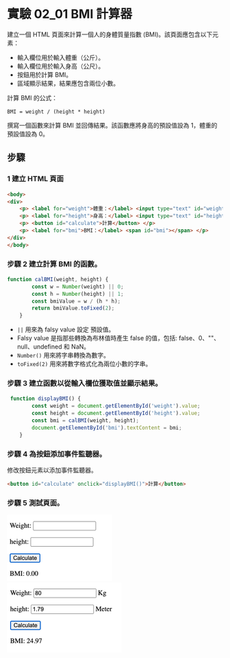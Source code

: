 # 實驗 02_01 BMI 計算器

建立一個 HTML 頁面來計算一個人的身體質量指數 (BMI)。該頁面應包含以下元素：

- 輸入欄位用於輸入體重（公斤）。
- 輸入欄位用於輸入身高（公尺）。
- 按鈕用於計算 BMI。
- 區域顯示結果，結果應包含兩位小數。

計算 BMI 的公式：

```
BMI = weight / (height * height)
```

撰寫一個函數來計算 BMI 並回傳結果。該函數應將身高的預設值設為 1，體重的預設值設為 0。

## 步驟

### 1 建立 HTML 頁面

```html
<body>
<div>
    <p> <label for="weight">體重：</label> <input type="text" id="weight" /> 公斤 </p>
    <p> <label for="height">身高：</label> <input type="text" id="height" /> 米 </p>
    <p> <button id="calculate">計算</button> </p>
    <p> <label for="bmi">BMI：</label> <span id="bmi"></span> </p>
</div>
</body>
```

### 步驟 2 建立計算 BMI 的函數。

```javascript
function calBMI(weight, height) {
        const w = Number(weight) || 0;
        const h = Number(height) || 1;
        const bmiValue = w / (h * h);
        return bmiValue.toFixed(2);
    }
```

- `||` 用來為 falsy value 設定 預設值。
- Falsy value 是指那些轉換為布林值時產生 false 的值，包括: false、0、""、null、undefined 和 NaN。
- `Number()` 用來將字串轉換為數字。
- `toFixed(2)` 用來將數字格式化為兩位小數的字串。

### 步驟 3 建立函數以從輸入欄位獲取值並顯示結果。

```javascript
 function displayBMI() {
        const weight = document.getElementById('weight').value;
        const height = document.getElementById('height').value;
        const bmi = calBMI(weight, height);
        document.getElementById('bmi').textContent = bmi;
    }
```

### 步驟 4 為按鈕添加事件監聽器。

修改按鈕元素以添加事件監聽器。

```html
<button id="calculate" onclick="displayBMI()">計算</button>
```

### 步驟 5 測試頁面。

<img src="img/24-09-17-23-46-57.png" style="zoom:50%;" />

<img src="img/24-09-17-23-54-29.png" style="zoom:50%;" />

